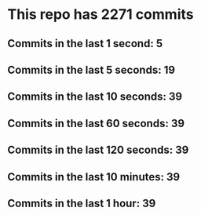 # This repo has 2271 commits

## Commits in the last 1 second: 5
## Commits in the last 5 seconds: 19
## Commits in the last 10 seconds: 39
## Commits in the last 60 seconds: 39
## Commits in the last 120 seconds: 39
## Commits in the last 10 minutes: 39
## Commits in the last 1 hour: 39
